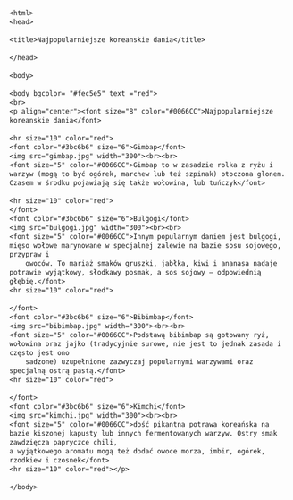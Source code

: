     <html>
    <head>

    <title>Najpopularniejsze koreanskie dania</title>

    </head>

    <body>

    <body bgcolor= "#fec5e5" text ="red">
    <br>
    <p align="center"><font size="8" color="#0066CC">Najpopularniejsze koreanskie dania</font>
    
    <hr size="10" color="red">      
    <font color="#3bc6b6" size="6">Gimbap</font>
    <img src="gimbap.jpg" width="300"><br><br>
    <font size="5" color="#0066CC">Gimbap to w zasadzie rolka z ryżu i warzyw (mogą to być ogórek, marchew lub też szpinak) otoczona glonem. 
    Czasem w środku pojawiają się także wołowina, lub tuńczyk</font>

    <hr size="10" color="red">
    </font>
    <font color="#3bc6b6" size="6">Bulgogi</font>
    <img src="bulgogi.jpg" width="300"><br><br>
    <font size="5" color="#0066CC">Innym popularnym daniem jest bulgogi, mięso wołowe marynowane w specjalnej zalewie na bazie sosu sojowego, przypraw i 
        owoców. To mariaż smaków gruszki, jabłka, kiwi i ananasa nadaje potrawie wyjątkowy, słodkawy posmak, a sos sojowy – odpowiednią głębię.</font>
    <hr size="10" color="red">

    </font>
    <font color="#3bc6b6" size="6">Bibimbap</font>
    <img src="bibimbap.jpg" width="300"><br><br>
    <font size="5" color="#0066CC">Podstawą bibimbap są gotowany ryż, wołowina oraz jajko (tradycyjnie surowe, nie jest to jednak zasada i często jest ono 
        sadzone) uzupełnione zazwyczaj popularnymi warzywami oraz specjalną ostrą pastą.</font>
    <hr size="10" color="red">

    </font>
    <font color="#3bc6b6" size="6">Kimchi</font>
    <img src="kimchi.jpg" width="300"><br><br>
    <font size="5" color="#0066CC">dość pikantna potrawa koreańska na bazie kiszonej kapusty lub innych fermentowanych warzyw. Ostry smak zawdzięcza papryczce chili, 
    a wyjątkowego aromatu mogą też dodać owoce morza, imbir, ogórek, rzodkiew i czosnek</font>
    <hr size="10" color="red"></p>

    </body>
</html>
